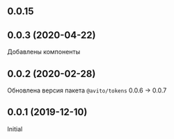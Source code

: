 ## 0.0.15
## 0.0.3 (2020-04-22)
  Добавлены компоненты

## 0.0.2 (2020-02-28)
  Обновлена версия пакета `@avito/tokens` 0.0.6 -> 0.0.7

## 0.0.1 (2019-12-10)
  Initial
